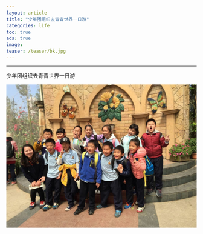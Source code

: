 ```yaml
---
layout: article
title: "少年团组织去青青世界一日游"
categories: life
toc: true
ads: true
image:
teaser: /teaser/bk.jpg
---
```


---

少年团组织去青青世界一日游

![df](https://github.com/storage201602/storage201602/blob/master/chenyifan2016/_posts/life/2016-03-26-1252life.md/0326_65.jpg?raw=true)

